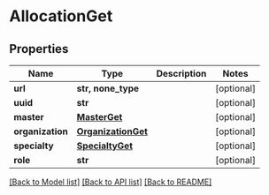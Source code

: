 # AllocationGet


## Properties
Name | Type | Description | Notes
------------ | ------------- | ------------- | -------------
**url** | **str, none_type** |  | [optional] 
**uuid** | **str** |  | [optional] 
**master** | [**MasterGet**](MasterGet.md) |  | [optional] 
**organization** | [**OrganizationGet**](OrganizationGet.md) |  | [optional] 
**specialty** | [**SpecialtyGet**](SpecialtyGet.md) |  | [optional] 
**role** | **str** |  | [optional] 

[[Back to Model list]](../README.md#documentation-for-models) [[Back to API list]](../README.md#documentation-for-api-endpoints) [[Back to README]](../README.md)


